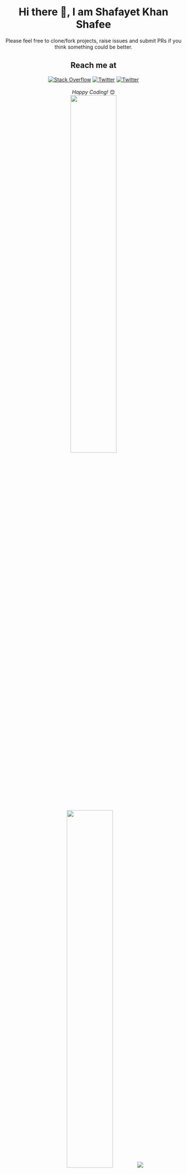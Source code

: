 <div align="center">
<h1> Hi there 👋, I am Shafayet Khan Shafee </h1>
</div>

<div align="center">
Please feel free to clone/fork projects, raise issues and submit PRs if you think something could be better. <br>
<h2> Reach me at </h2>
<a href="https://stackoverflow.com/users/10858321"><img src="https://img.shields.io/badge/-Stackoverflow-FE7A16?logo=stack-overflow&logoColor=white" alt="Stack Overflow"/></a>
<a href="https://twitter.com/shafayet_shafee"><img src="https://img.shields.io/badge/Twitter-%231DA1F2.svg?logo=Twitter&logoColor=white" alt="Twitter"/></a>
<a href="mailto:sshafee@isrt.ac.bd"><img src="https://img.shields.io/badge/Gmail-D14836?style=flat&logo=gmail&logoColor=white" alt="Twitter"/></a>
<br>
<br>
<i>Happy Coding!</i> 😊
</div>


<div align="center">
  <img height="50%" width="auto" src ="https://github-readme-stats.vercel.app/api?username=shafayetShafee&theme=graywhite&hide_border=true&include_all_commits=false&count_private=false&show_icons=true">
  <img height="50%" width="auto" src ="https://github-readme-stats.vercel.app/api/top-langs/?username=shafayetShafee&theme=graywhite&hide_border=true&layout=compact&langs_count=8&hide=jupyter%20notebook,html">
  <img src ="https://github-readme-streak-stats.herokuapp.com/?user=shafayetShafee&theme=graywhite&hide_border=true">
  <br>
  <br>
:information_source: <i>Top Languages does not indicate my skill level or anything like that; it's a GitHub metric to determine which languages have the most code on GitHub</i>
</div>

<div align="center">
  <h3> Random Dev Quotes & Jokes </h3> <br>
  <img height="50%" width="auto" src ="https://quotes-github-readme.vercel.app/api?type=horizontal&theme=graywhite">
  <img height="50%" width="auto" src="https://readme-jokes.vercel.app/api?theme=graywhite" alt="Jokes Card">
</div>

